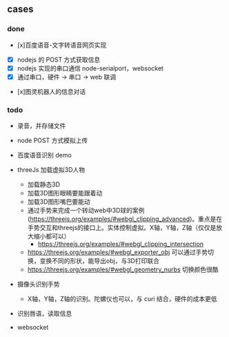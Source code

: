 ## cases
### done
- [x]百度语音-文字转语音网页实现
- [x] nodejs 的 POST 方式获取信息
- [x] nodejs 实现的串口通信 node-serialport，websocket
- [x] 通过串口，硬件 -> 串口 -> web 联调
- [x]图灵机器人的信息对话

### todo
- 录音，并存储文件
- node POST 方式模拟上传
- 百度语音识别 demo

- threeJs 加载虚拟3D人物
  - 加载静态3D
  - 加载3D图形眼睛要能跟着动
  - 加载3D图形嘴巴要能动
  - 通过手势来完成一个转动web中3D球的案例(https://threejs.org/examples/#webgl_clipping_advanced)。重点是在手势交互和threejs的接口上。实体控制虚拟。X轴，Y轴，Z轴（仅仅是放大缩小都可以）
    - https://threejs.org/examples/#webgl_clipping_intersection
  - https://threejs.org/examples/#webgl_exporter_obj  可以通过手势切换，变换不同的形状，能导出obj，与3D打印联合
  - https://threejs.org/examples/#webgl_geometry_nurbs 切换颜色很酷
- 摄像头识别手势
  - X轴，Y轴，Z轴的识别。陀螺仪也可以，与 curi 结合，硬件的成本更低
- 识别唇语，读取信息
- websocket